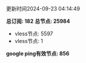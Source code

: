 更新时间2024-09-23 04:14:49

**总订阅: 182**
**总节点: 25984**
- vless节点: 5597
- vless节点: 1

**google ping有效节点: 856**
